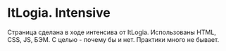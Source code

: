 # ItLogia. Intensive
Страница сделана в ходе интенсива от ItLogia.
Использованы HTML, CSS, JS, БЭМ.
С целью - почему бы и нет. 
Практики много не бывает.
